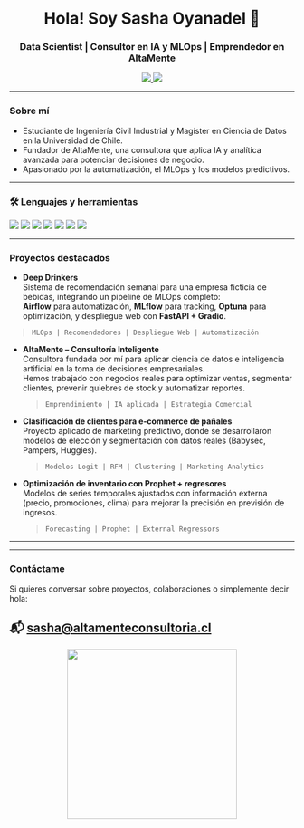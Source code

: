 <h1 align="center">Hola! Soy Sasha Oyanadel 👋</h1>
<h3 align="center"> Data Scientist | Consultor en IA y MLOps | Emprendedor en AltaMente</h3>

<p align="center">
  <a href="https://www.linkedin.com/in/sashaoyanadeldreckmann" target="_blank">
    <img src="https://img.shields.io/badge/LinkedIn-blue?style=flat&logo=linkedin&logoColor=white" />
  </a>
  <a href="mailto:sasha@altamenteconsultoria.cl">
    <img src="https://img.shields.io/badge/Email-D14836?style=flat&logo=gmail&logoColor=white" />
  </a>
</p>

---

### Sobre mí

- Estudiante de Ingeniería Civil Industrial y Magíster en Ciencia de Datos en la Universidad de Chile.
- Fundador de AltaMente, una consultora que aplica IA y analítica avanzada para potenciar decisiones de negocio.
- Apasionado por la automatización, el MLOps y los modelos predictivos.

---

### 🛠️ Lenguajes y herramientas

<p>
  <img src="https://img.shields.io/badge/Python-3776AB?style=for-the-badge&logo=python&logoColor=white"/>
  <img src="https://img.shields.io/badge/SQL-336791?style=for-the-badge&logo=postgresql&logoColor=white"/>
  <img src="https://img.shields.io/badge/R-276DC3?style=for-the-badge&logo=r&logoColor=white"/>
  <img src="https://img.shields.io/badge/Sklearn-F7931E?style=for-the-badge&logo=scikit-learn&logoColor=white"/>
  <img src="https://img.shields.io/badge/Airflow-017CEE?style=for-the-badge&logo=apache-airflow&logoColor=white"/>
  <img src="https://img.shields.io/badge/Docker-2496ED?style=for-the-badge&logo=docker&logoColor=white"/>
  <img src="https://img.shields.io/badge/MLflow-1A1A1A?style=for-the-badge&logo=mlflow&logoColor=white"/>
</p>

---

### Proyectos destacados

-  **Deep Drinkers**  
  Sistema de recomendación semanal para una empresa ficticia de bebidas, integrando un pipeline de MLOps completo:  
  **Airflow** para automatización, **MLflow** para tracking, **Optuna** para optimización, y despliegue web con **FastAPI + Gradio**.  
  > `MLOps | Recomendadores | Despliegue Web | Automatización`

- **AltaMente – Consultoría Inteligente**  
  Consultora fundada por mí para aplicar ciencia de datos e inteligencia artificial en la toma de decisiones empresariales.  
  Hemos trabajado con negocios reales para optimizar ventas, segmentar clientes, prevenir quiebres de stock y automatizar reportes.  
  > `Emprendimiento | IA aplicada | Estrategia Comercial`

- **Clasificación de clientes para e‑commerce de pañales**  
  Proyecto aplicado de marketing predictivo, donde se desarrollaron modelos de elección y segmentación con datos reales (Babysec, Pampers, Huggies).  
  > `Modelos Logit | RFM | Clustering | Marketing Analytics`

- **Optimización de inventario con Prophet + regresores**  
  Modelos de series temporales ajustados con información externa (precio, promociones, clima) para mejorar la precisión en previsión de ingresos.  
  > `Forecasting | Prophet | External Regressors`

---


---

### Contáctame

Si quieres conversar sobre proyectos, colaboraciones o simplemente decir hola:

📬 sasha@altamenteconsultoria.cl  
---

<p align="center">
  <img src="https://github.com/SebasUrbina/SebasUrbina/raw/main/code.gif" width="300"/>
</p>


